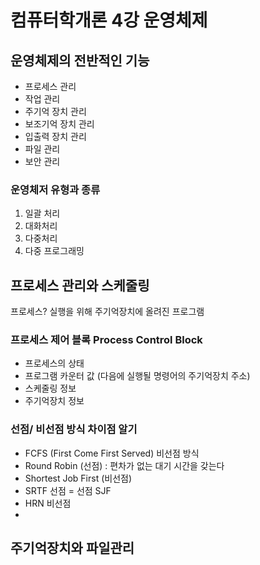 # 컴퓨터학개론 4강 운영체제

## 운영체제의 전반적인 기능
- 프로세스 관리
- 작업 관리
- 주기억 장치 관리
- 보조기억 장치 관리
- 입출력 장치 관리
- 파일 관리
- 보안 관리

### 운영체저 유형과 종류
1) 일괄 처리
2) 대화처리
3) 다중처리
4) 다중 프로그래밍

## 프로세스 관리와 스케줄링
프로세스? 실행을 위해 주기억장치에 올려진 프로그램

### 프로세스 제어 블록 Process Control Block
- 프로세스의 상태
- 프로그램 카운터 값 (다음에 실행될 명령어의 주기억장치 주소)
- 스케줄링 정보
- 주기억장치 정보

### 선점/ 비선점 방식 차이점 알기
- FCFS (First Come First Served) 비선점 방식
- Round Robin (선점) : 편차가 없는 대기 시간을 갖는다
- Shortest Job First (비선점)
- SRTF 선점 = 선점 SJF
- HRN 비선점
- 
## 주기억장치와 파일관리

